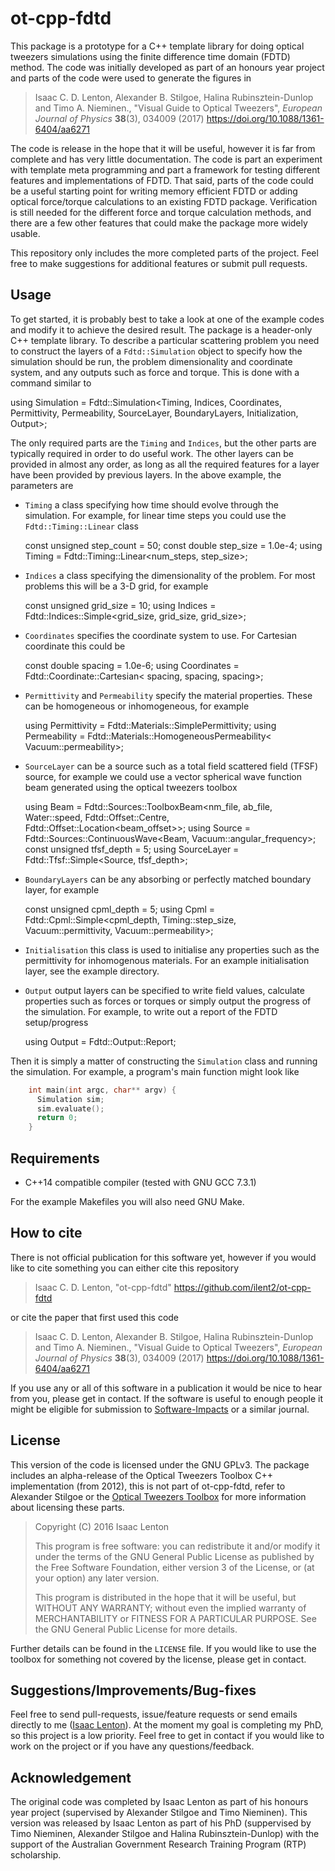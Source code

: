 ot-cpp-fdtd
===========

This package is a prototype for a C++ template library for
doing optical tweezers simulations using the finite difference
time domain (FDTD) method.
The code was initially developed as part of an honours year project
and parts of the code were used to generate the figures in

>  Isaac C. D. Lenton, Alexander B. Stilgoe, Halina Rubinsztein-Dunlop
>  and Timo A. Nieminen., "Visual Guide to Optical Tweezers",
>  *European Journal of Physics* **38**(3), 034009 (2017)
>  https://doi.org/10.1088/1361-6404/aa6271

The code is release in the hope that it will be useful, however it
is far from complete and has very little documentation.
The code is part an experiment with template meta programming and
part a framework for testing different features and implementations
of FDTD.
That said, parts of the code could be a useful starting point for
writing memory efficient FDTD or adding optical force/torque
calculations to an existing FDTD package.
Verification is still needed for the different force and torque
calculation methods, and there are a few other features
that could make the package more widely usable.

This repository only includes the more completed parts of the project.
Feel free to make suggestions for additional features or submit
pull requests.

Usage
-----

To get started, it is probably best to take a look at one of
the example codes and modify it to achieve the desired result.
The package is a header-only C++ template library.
To describe a particular scattering problem you need to
construct the layers of a `Fdtd::Simulation` object to specify how
the simulation should be run, the problem dimensionality and coordinate
system, and any outputs such as force and torque.
This is done with a command similar to

  using Simulation = Fdtd::Simulation<Timing, Indices, Coordinates,
      Permittivity, Permeability, SourceLayer, BoundaryLayers,
      Initialization, Output>;

The only required parts are the `Timing` and `Indices`, but the other
parts are typically required in order to do useful work.
The other layers can be provided in almost any order, as long as
all the required features for a layer have been provided by
previous layers.
In the above example, the parameters are

  * `Timing` a class specifying how time should evolve through
    the simulation.  For example, for linear time steps you could
    use the `Fdtd::Timing::Linear` class

      const unsigned step_count = 50;
      const double step_size = 1.0e-4;
      using Timing = Fdtd::Timing::Linear<num_steps, step_size>;

  * `Indices` a class specifying the dimensionality of the problem.
    For most problems this will be a 3-D grid, for example

      const unsigned grid_size = 10;
      using Indices = Fdtd::Indices::Simple<grid_size, grid_size, grid_size>;

  * `Coordinates` specifies the coordinate system to use.  For
    Cartesian coordinate this could be

      const double spacing = 1.0e-6;
      using Coordinates = Fdtd::Coordinate::Cartesian<
        spacing, spacing, spacing>;

  * `Permittivity` and `Permeability` specify the material properties.
    These can be homogeneous or inhomogeneous, for example

      using Permittivity = Fdtd::Materials::SimplePermittivity;
      using Permeability = Fdtd::Materials::HomogeneousPermeability<
          Vacuum::permeability>;

  * `SourceLayer` can be a source such as a total field scattered field (TFSF)
    source, for example we could use a vector spherical wave function
    beam generated using the optical tweezers toolbox

      using Beam = Fdtd::Sources::ToolboxBeam<nm_file, ab_file, Water::speed,
        Fdtd::Offset::Centre, Fdtd::Offset::Location<beam_offset>>;
      using Source = Fdtd::Sources::ContinuousWave<Beam,
          Vacuum::angular_frequency>;
      const unsigned tfsf_depth = 5;
      using SourceLayer = Fdtd::Tfsf::Simple<Source, tfsf_depth>;

  * `BoundaryLayers` can be any absorbing or perfectly matched
    boundary layer, for example

      const unsigned cpml_depth = 5;
      using Cpml = Fdtd::Cpml::Simple<cpml_depth, Timing::step_size,
        Vacuum::permittivity, Vacuum::permeability>;

  * `Initialisation` this class is used to initialise any properties
    such as the permittivity for inhomogenous materials.
    For an example initialisation layer, see the example directory.

  * `Output` output layers can be specified to write field values,
    calculate properties such as forces or torques or simply output
    the progress of the simulation.  For example, to write out a
    report of the FDTD setup/progress

      using Output = Fdtd::Output::Report;

Then it is simply a matter of constructing the `Simulation` class
and running the simulation.
For example, a program's main function might look like

```c++
    int main(int argc, char** argv) {
      Simulation sim;
      sim.evaluate();
      return 0;
    }
```

Requirements
------------
* C++14 compatible compiler (tested with GNU GCC 7.3.1)

For the example Makefiles you will also need GNU Make.

How to cite
-----------

There is not official publication for this software yet,
however if you would like to cite something you can either
cite this repository

> Isaac C. D. Lenton, "ot-cpp-fdtd"
> https://github.com/ilent2/ot-cpp-fdtd

or cite the paper that first used this code

>  Isaac C. D. Lenton, Alexander B. Stilgoe, Halina Rubinsztein-Dunlop
>  and Timo A. Nieminen., "Visual Guide to Optical Tweezers",
>  *European Journal of Physics* **38**(3), 034009 (2017)
>  https://doi.org/10.1088/1361-6404/aa6271

If you use any or all of this software in a publication it would be
nice to hear from you, please get in contact.
If the software is useful to enough people it might be eligible for
submission to
[Software-Impacts](https://www.journals.elsevier.com/software-impacts/)
or a similar journal.

License
-------

This version of the code is licensed under the GNU GPLv3.
The package includes an alpha-release of the Optical Tweezers
Toolbox C++ implementation (from 2012), this is not part of
ot-cpp-fdtd, refer to Alexander Stilgoe or the [Optical Tweezers
Toolbox](https://github.com/ilent2/ott) for more information about
licensing these parts.

> Copyright (C) 2016 Isaac Lenton
>
> This program is free software: you can redistribute it and/or modify
> it under the terms of the GNU General Public License as published by
> the Free Software Foundation, either version 3 of the License, or
> (at your option) any later version.
>
> This program is distributed in the hope that it will be useful,
> but WITHOUT ANY WARRANTY; without even the implied warranty of
> MERCHANTABILITY or FITNESS FOR A PARTICULAR PURPOSE.  See the
> GNU General Public License for more details.

Further details can be found in the ``LICENSE`` file.
If you would like to use the toolbox for something not covered by
the license, please get in contact.

Suggestions/Improvements/Bug-fixes
----------------------------------

Feel free to send pull-requests, issue/feature requests or
send emails directly to me ([Isaac Lenton](mailto:uqilento@uq.edu.au)).
At the moment my goal is completing my PhD, so this project is
a low priority.  Feel free to get in contact if you would like to
work on the project or if you have any questions/feedback.

Acknowledgement
---------------

The original code was completed by Isaac Lenton as part of
his honours year project (supervised by Alexander Stilgoe and
Timo Nieminen).
This version was released by Isaac Lenton as part of his PhD
(suppervised by Timo Nieminen, Alexander Stilgoe and
Halina Rubinsztein-Dunlop) with the support of the Australian
Government Research Training Program (RTP) scholarship.

